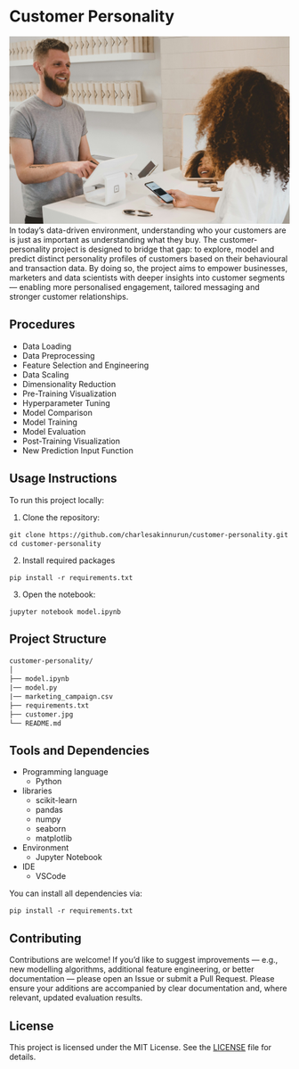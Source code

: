 # Customer Personality
![Customers](/customer.jpg)
In today’s data-driven environment, understanding who your customers are is just as important as understanding what they buy. The customer-personality project is designed to bridge that gap: to explore, model and predict distinct personality profiles of customers based on their behavioural and transaction data. By doing so, the project aims to empower businesses, marketers and data scientists with deeper insights into customer segments — enabling more personalised engagement, tailored messaging and stronger customer relationships.

## Procedures
- Data Loading
- Data Preprocessing
- Feature Selection and Engineering
- Data Scaling
- Dimensionality Reduction
- Pre-Training Visualization
- Hyperparameter Tuning
- Model Comparison
- Model Training
- Model Evaluation
- Post-Training Visualization
- New Prediction Input Function

## Usage Instructions
To run this project locally:
1. Clone the repository:
```
git clone https://github.com/charlesakinnurun/customer-personality.git
cd customer-personality
```
2. Install required packages
```
pip install -r requirements.txt
```
3. Open the notebook:
```
jupyter notebook model.ipynb

```

## Project Structure
```
customer-personality/
│
├── model.ipynb  
|── model.py    
|── marketing_campaign.csv  
├── requirements.txt 
├── customer.jpg       
└── README.md          

```
## Tools and Dependencies
- Programming language
    - Python 
- libraries
    - scikit-learn
    - pandas
    - numpy
    - seaborn
    - matplotlib
- Environment
    - Jupyter Notebook
- IDE
    - VSCode

You can install all dependencies via:
```
pip install -r requirements.txt
```
## Contributing
Contributions are welcome! If you’d like to suggest improvements — e.g., new modelling algorithms, additional feature engineering, or better documentation — please open an Issue or submit a Pull Request.
Please ensure your additions are accompanied by clear documentation and, where relevant, updated evaluation results.

## License
This project is licensed under the MIT License. See the [LICENSE](/LICENSE)
 file for details.
